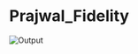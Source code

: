 # Prajwal_Fidelity

![Output](https://github.com/user-attachments/assets/53440a26-b044-4feb-9c0c-5b7a90ce8993)
